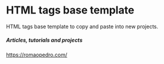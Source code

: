 # HTML tags base template

HTML tags base template to copy and paste into new projects.

##### Articles, tutorials and projects
https://romaopedro.com/
